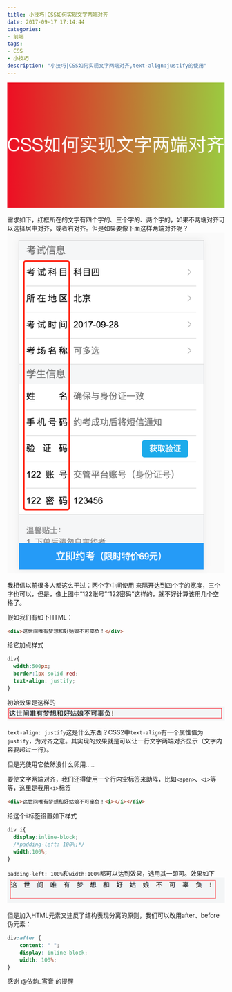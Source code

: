 ```yaml
---
title: 小技巧|CSS如何实现文字两端对齐
date: 2017-09-17 17:14:44
categories:
- 前端
tags:
- CSS
- 小技巧
description: "小技巧|CSS如何实现文字两端对齐,text-align:justify的使用"
---
```


![小技巧|CSS文字两端对齐效果实现](https://raw.githubusercontent.com/dunizb/cloudimg/master/blog/article/201709/text-align-justify/banner.png)

需求如下，红框所在的文字有四个字的、三个字的、两个字的，如果不两端对齐可以选择居中对齐，或者右对齐。但是如果要像下面这样两端对齐呢？ 
![](https://raw.githubusercontent.com/dunizb/cloudimg/master/blog/article/201709/text-align-justify/1.png)

我相信以前很多人都这么干过：两个字中间使用&nbsp;来隔开达到四个字的宽度，三个字也可以，但是，像上图中“122账号”“122密码”这样的，就不好计算该用几个空格了。

假如我们有如下HTML：
```html
<div>这世间唯有梦想和好姑娘不可辜负！</div>
```
给它加点样式
```css
div{
  width:500px;
  border:1px solid red;
  text-align: justify;
}
```

初始效果是这样的 
![](https://raw.githubusercontent.com/dunizb/cloudimg/master/blog/article/201709/text-align-justify/2.png)

`text-align: justify`这是什么东西？CSS2中`text-align`有一个属性值为`justify`，为对齐之意。其实现的效果就是可以让一行文字两端对齐显示（文字内容要超过一行）。

但是光使用它依然没什么卵用…..

要使文字两端对齐，我们还得使用一个行内空标签来助阵，比如`<span>`、`<i>`等等，这里是我用`<i>`标签
```html
<div>这世间唯有梦想和好姑娘不可辜负！<i></i></div>
```
给这个`i`标签设置如下样式
```css
div i{
  display:inline-block;
  /*padding-left: 100%;*/
  width:100%;
}
```
`padding-left: 100%`和`width:100%`都可以达到效果，选用其一即可。效果如下 
![](https://raw.githubusercontent.com/dunizb/cloudimg/master/blog/article/201709/text-align-justify/3.png)

但是加入HTML元素又违反了结构表现分离的原则，我们可以改用after、before伪元素：
```css
div:after {
    content: " ";
    display: inline-block;
    width: 100%;
}
```

感谢 [@依韵_宵音](https://segmentfault.com/u/cdswyda) 的提醒



